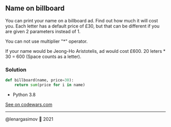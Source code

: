 ## Name on billboard

You can print your name on a billboard ad. Find out how much it will cost you. Each letter has a default price of £30, but that can be different if you are given 2 parameters instead of 1.

You can not use multiplier "*" operator.

If your name would be Jeong-Ho Aristotelis, ad would cost £600. 20 leters * 30 = 600 (Space counts as a letter).

### Solution

```python
def billboard(name, price=30):
    return sum(price for i in name)
```

- Python 3.8

[See on codewars.com](https://www.codewars.com/kata/570e8ec4127ad143660001fd/train/python)

---

@lenargasimov 🥷 2021